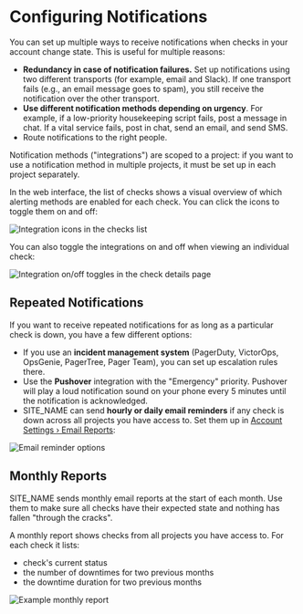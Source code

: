 # Configuring Notifications

You can set up multiple ways to receive notifications when checks in your account
change state. This is useful for multiple reasons:

* **Redundancy in case of notification failures.** Set up notifications using two different
transports (for example, email and Slack). If one transport fails (e.g., an email
message goes to spam), you still receive the notification over the other transport.
* **Use different notification methods depending on urgency**. For example, if a
low-priority housekeeping script fails, post a message in chat. If a vital service fails,
post in chat, send an email, and send SMS.
* Route notifications to the right people.

Notification methods ("integrations") are scoped to a project:
if you want to use a notification method in multiple projects, it must be
set up in each project separately.

In the web interface, the list of checks shows a visual overview of which alerting
methods are enabled for each check. You can click the icons to toggle them on and off:

![Integration icons in the checks list](IMG_URL/checks_integrations.png)

You can also toggle the integrations on and off when viewing an individual check:

![Integration on/off toggles in the check details page](IMG_URL/details_integrations.png)

## Repeated Notifications

If you want to receive repeated notifications for as long as a particular check is
down, you have a few different options:

* If you use an **incident management system** (PagerDuty, VictorOps, OpsGenie, PagerTree,
Pager Team), you can set up escalation rules there.
* Use the **Pushover** integration with the "Emergency" priority. Pushover will
play a loud notification sound on your phone every 5 minutes until the notification
is acknowledged.
* SITE_NAME can send **hourly or daily email reminders** if any check is down
across all projects you have access to.
Set them up in [Account Settings › Email Reports](../../accounts/profile/):

![Email reminder options](IMG_URL/email_reports.png)

## Monthly Reports

SITE_NAME sends monthly email reports at the start of each month. Use them
to make sure all checks have their expected state and nothing has
fallen "through the cracks".

A monthly report shows checks from all projects you have access
to. For each check it lists:

* check's current status
* the number of downtimes for two previous months
* the downtime duration for two previous months

![Example monthly report](IMG_URL/monthly_report.png)